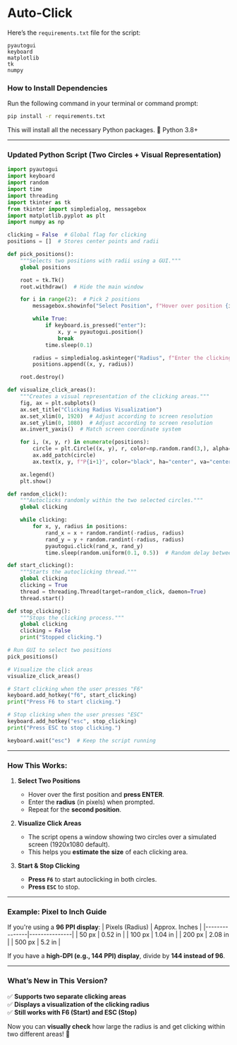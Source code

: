 # Auto-Click
Here’s the `requirements.txt` file for the script:

```
pyautogui
keyboard
matplotlib
tk
numpy
```

### **How to Install Dependencies**
Run the following command in your terminal or command prompt:
```bash
pip install -r requirements.txt
```

This will install all the necessary Python packages. 🚀
Python 3.8+

---


### **Updated Python Script (Two Circles + Visual Representation)**
```python
import pyautogui
import keyboard
import random
import time
import threading
import tkinter as tk
from tkinter import simpledialog, messagebox
import matplotlib.pyplot as plt
import numpy as np

clicking = False  # Global flag for clicking
positions = []  # Stores center points and radii

def pick_positions():
    """Selects two positions with radii using a GUI."""
    global positions

    root = tk.Tk()
    root.withdraw()  # Hide the main window

    for i in range(2):  # Pick 2 positions
        messagebox.showinfo("Select Position", f"Hover over position {i+1} and press ENTER")

        while True:
            if keyboard.is_pressed("enter"):
                x, y = pyautogui.position()
                break
            time.sleep(0.1)

        radius = simpledialog.askinteger("Radius", f"Enter the clicking radius for Position {i+1} (px):", minvalue=1)
        positions.append((x, y, radius))

    root.destroy()

def visualize_click_areas():
    """Creates a visual representation of the clicking areas."""
    fig, ax = plt.subplots()
    ax.set_title("Clicking Radius Visualization")
    ax.set_xlim(0, 1920)  # Adjust according to screen resolution
    ax.set_ylim(0, 1080)  # Adjust according to screen resolution
    ax.invert_yaxis()  # Match screen coordinate system

    for i, (x, y, r) in enumerate(positions):
        circle = plt.Circle((x, y), r, color=np.random.rand(3,), alpha=0.5, label=f"Circle {i+1}")
        ax.add_patch(circle)
        ax.text(x, y, f"P{i+1}", color="black", ha="center", va="center")

    ax.legend()
    plt.show()

def random_click():
    """Autoclicks randomly within the two selected circles."""
    global clicking

    while clicking:
        for x, y, radius in positions:
            rand_x = x + random.randint(-radius, radius)
            rand_y = y + random.randint(-radius, radius)
            pyautogui.click(rand_x, rand_y)
            time.sleep(random.uniform(0.1, 0.5))  # Random delay between clicks

def start_clicking():
    """Starts the autoclicking thread."""
    global clicking
    clicking = True
    thread = threading.Thread(target=random_click, daemon=True)
    thread.start()

def stop_clicking():
    """Stops the clicking process."""
    global clicking
    clicking = False
    print("Stopped clicking.")

# Run GUI to select two positions
pick_positions()

# Visualize the click areas
visualize_click_areas()

# Start clicking when the user presses "F6"
keyboard.add_hotkey("f6", start_clicking)
print("Press F6 to start clicking.")

# Stop clicking when the user presses "ESC"
keyboard.add_hotkey("esc", stop_clicking)
print("Press ESC to stop clicking.")

keyboard.wait("esc")  # Keep the script running
```

---

### **How This Works:**
1. **Select Two Positions**  
   - Hover over the first position and **press ENTER**.
   - Enter the **radius** (in pixels) when prompted.
   - Repeat for the **second position**.

2. **Visualize Click Areas**  
   - The script opens a window showing two circles over a simulated screen (1920x1080 default).  
   - This helps you **estimate the size** of each clicking area.

3. **Start & Stop Clicking**  
   - **Press `F6`** to start autoclicking in both circles.  
   - **Press `ESC`** to stop.

---

### **Example: Pixel to Inch Guide**
If you're using a **96 PPI display**:
| Pixels (Radius) | Approx. Inches |
|---------------|---------------|
| 50 px | 0.52 in |
| 100 px | 1.04 in |
| 200 px | 2.08 in |
| 500 px | 5.2 in |

If you have a **high-DPI (e.g., 144 PPI) display**, divide by **144 instead of 96**.

---

### **What’s New in This Version?**
✅ **Supports two separate clicking areas**  
✅ **Displays a visualization of the clicking radius**  
✅ **Still works with F6 (Start) and ESC (Stop)**  

Now you can **visually check** how large the radius is and get clicking within two different areas! 🚀

